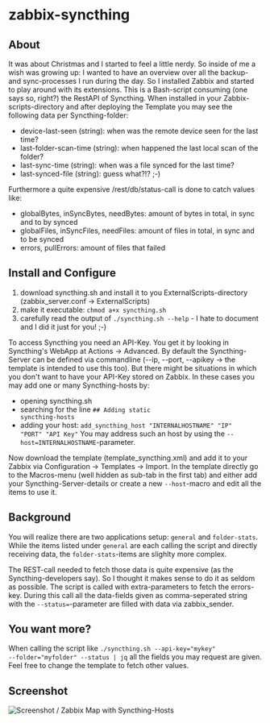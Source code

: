 # zabbix-syncthing

## About
It was about Christmas and I started to feel a little nerdy. So inside of me a wish was growing up: I wanted to have an overview over all the backup- and sync-processes I run during the day. So I installed Zabbix and started to play around with its extensions.
This is a Bash-script consuming (one says so, right?) the RestAPI of Syncthing. When installed in your Zabbix-scripts-directory and after deploying the Template you may see the following data per Syncthing-folder:
* device-last-seen (string): when was the remote device seen for the last time?
* last-folder-scan-time (string): when happened the last local scan of the folder?
* last-sync-time (string): when was a file synced for the last time?
* last-synced-file (string): guess what?!? ;-)

Furthermore a quite expensive /rest/db/status-call is done to catch values like:
* globalBytes, inSyncBytes, needBytes: amount of bytes in total, in sync and to by synced
* globalFiles, inSyncFiles, needFiles: amount of files in total, in sync and to be synced
* errors, pullErrors: amount of files that failed

## Install and Configure
1. download syncthing.sh and install it to you ExternalScripts-directory (zabbix_server.conf -> ExternalScripts)
2. make it executable: <code>chmod a+x syncthing.sh</code>
3. carefully read the output of <code>./syncthing.sh --help</code> - I hate to document and I did it just for you! ;-)

To access Syncthing you need an API-Key. You get it by looking in Syncthing's WebApp at Actions -> Advanced. By default the Syncthing-Server can be defined via commandline (--ip, --port, --apikey -> the template is intended to use this too). But there might be situations in which you don't want to have your API-Key stored on Zabbix. In these cases you may add one or many Syncthing-hosts by:
* opening syncthing.sh
* searching for the line <code>## Adding static syncthing-hosts</code>
* adding your host: <code>add_syncthing_host "INTERNALHOSTNAME" "IP" "PORT" "API Key"</code>
You may address such an host by using the <code>--host=INTERNALHOSTNAME</code>-parameter.

Now download the template (template_syncthing.xml) and add it to your Zabbix via Configuration -> Templates -> Import. In the template directly go to the Macros-menu (well hidden as sub-tab in the first tab) and either add your Syncthing-Server-details or create a new <code>--host</code>-macro and edit all the items to use it.

## Background
You will realize there are two applications setup: <code>general</code> and <code>folder-stats</code>. While the items listed under <code>general</code> are each calling the script and directly receiving data, the <code>folder-stats</code>-items are slighlty more complex. 

The REST-call needed to fetch those data is quite expensive (as the Syncthing-developers say). So I thought it makes sense to do it as seldom as possible. The script is called with extra-parameters to fetch the errors-key. During this call all the data-fields given as comma-seperated string with the <code>--status=</code>-parameter are filled with data via zabbix_sender.

## You want more?
When calling the script like <code>./syncthing.sh --api-key="mykey" --folder="myfolder" --status | jq</code> all the fields you may request are given. Feel free to change the template to fetch other values. 

## Screenshot
![Screenshot / Zabbix Map with Syncthing-Hosts](https://share.zabbix.com/media/com_mtree/images/listings/m/580.jpg)
